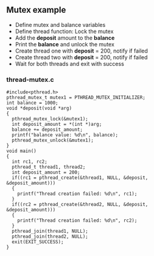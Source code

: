 ## Mutex example

- Define mutex and balance variables
- Define thread function: Lock the mutex
- Add the **deposit** amount to the **balance**
- Print the **balance** and unlock the mutex
- Create thread one with **deposit** = 200, notify if failed
- Create thread two with **deposit** = 200, notify if failed
- Wait for both threads and exit with success

### thread-mutex.c

```
#include<pthread.h>
pthread_mutex_t mutex1 = PTHREAD_MUTEX_INITIALIZER;
int balance = 1000;
void *deposit(void *arg)
{
  pthread_mutex_lock(&mutex1);
  int deposit_amount = *(int *)arg;
  balance += deposit_amount;
  printf("balance value: %d\n", balance);
  pthread_mutex_unlock(&mutex1);
}
void main()
{
  int rc1, rc2;
  pthread_t thread1, thread2;
  int deposit_amount = 200;
  if((rc1 = pthread_create(&thread1, NULL, &deposit, &deposit_amount)))
  {
    printf("Thread creation failed: %d\n", rc1);
  }  
  if((rc2 = pthread_create(&thread2, NULL, &deposit, &deposit_amount)))
  {
    printf("Thread creation failed: %d\n", rc2);
  }  
  pthread_join(thread1, NULL);
  pthread_join(thread2, NULL);
  exit(EXIT_SUCCESS);
}
```